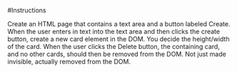 #Instructions

Create an HTML page that contains a text area and a button labeled Create.
When the user enters in text into the text area and then clicks the create button, create a new card element in the DOM. You decide the height/width of the card.
When the user clicks the Delete button, the containing card, and no other cards, should then be removed from the DOM. Not just made invisible, actually removed from the DOM.